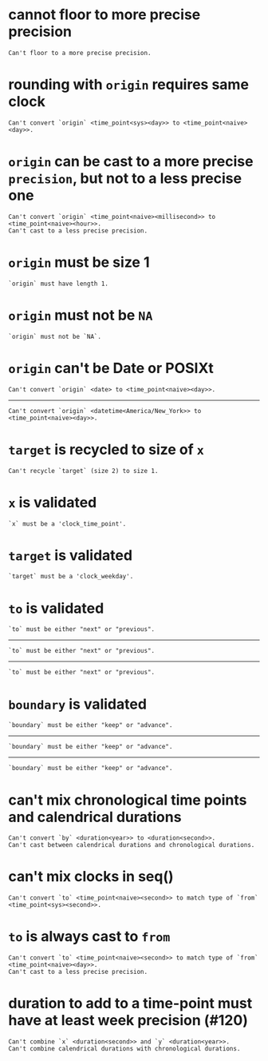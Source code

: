 # cannot floor to more precise precision

    Can't floor to a more precise precision.

# rounding with `origin` requires same clock

    Can't convert `origin` <time_point<sys><day>> to <time_point<naive><day>>.

# `origin` can be cast to a more precise `precision`, but not to a less precise one

    Can't convert `origin` <time_point<naive><millisecond>> to <time_point<naive><hour>>.
    Can't cast to a less precise precision.

# `origin` must be size 1

    `origin` must have length 1.

# `origin` must not be `NA`

    `origin` must not be `NA`.

# `origin` can't be Date or POSIXt

    Can't convert `origin` <date> to <time_point<naive><day>>.

---

    Can't convert `origin` <datetime<America/New_York>> to <time_point<naive><day>>.

# `target` is recycled to size of `x`

    Can't recycle `target` (size 2) to size 1.

# `x` is validated

    `x` must be a 'clock_time_point'.

# `target` is validated

    `target` must be a 'clock_weekday'.

# `to` is validated

    `to` must be either "next" or "previous".

---

    `to` must be either "next" or "previous".

---

    `to` must be either "next" or "previous".

# `boundary` is validated

    `boundary` must be either "keep" or "advance".

---

    `boundary` must be either "keep" or "advance".

---

    `boundary` must be either "keep" or "advance".

# can't mix chronological time points and calendrical durations

    Can't convert `by` <duration<year>> to <duration<second>>.
    Can't cast between calendrical durations and chronological durations.

# can't mix clocks in seq()

    Can't convert `to` <time_point<naive><second>> to match type of `from` <time_point<sys><second>>.

# `to` is always cast to `from`

    Can't convert `to` <time_point<naive><second>> to match type of `from` <time_point<naive><day>>.
    Can't cast to a less precise precision.

# duration to add to a time-point must have at least week precision (#120)

    Can't combine `x` <duration<second>> and `y` <duration<year>>.
    Can't combine calendrical durations with chronological durations.

